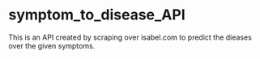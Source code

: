 # symptom_to_disease_API
This is an API created by scraping over isabel.com to predict the dieases over the given symptoms.
